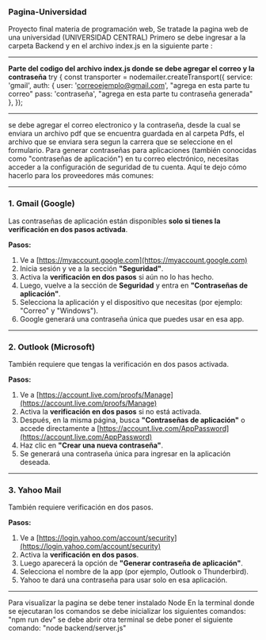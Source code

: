 ### **Pagina-Universidad**
Proyecto final materia de programación web, Se tratade la pagina web de una universidad (UNIVERSIDAD CENTRAL)
Primero se debe ingresar a la carpeta Backend y en el archivo index.js en la siguiente parte :

---
**Parte del codigo del archivo index.js donde se debe agregar el correo y la contraseña**
try {
const transporter = nodemailer.createTransport({
service: 'gmail',
auth: {
user: 'correoejemplo@gmail.com', "agrega en esta parte tu correo"
pass: 'contraseña',               "agrega en esta parte tu contraseña generada"
},
});

---

se debe agregar el correo electronico y la contraseña, desde la cual se enviara un archivo pdf que se encuentra guardada en al carpeta Pdfs, el archivo que se enviara sera segun la carrera que se seleccione en el formulario.
Para generar contraseñas para aplicaciones (también conocidas como "contraseñas de aplicación") en tu correo electrónico, necesitas acceder a la configuración de seguridad de tu cuenta. Aquí te dejo cómo hacerlo para los proveedores más comunes:

---

### **1. Gmail (Google)**

Las contraseñas de aplicación están disponibles **solo si tienes la verificación en dos pasos activada**.

**Pasos:**

1. Ve a [https://myaccount.google.com](https://myaccount.google.com)
2. Inicia sesión y ve a la sección **"Seguridad"**.
3. Activa la **verificación en dos pasos** si aún no lo has hecho.
4. Luego, vuelve a la sección de **Seguridad** y entra en **"Contraseñas de aplicación"**.
5. Selecciona la aplicación y el dispositivo que necesitas (por ejemplo: "Correo" y "Windows").
6. Google generará una contraseña única que puedes usar en esa app.

---

### **2. Outlook (Microsoft)**

También requiere que tengas la verificación en dos pasos activada.

**Pasos:**

1. Ve a [https://account.live.com/proofs/Manage](https://account.live.com/proofs/Manage)
2. Activa la **verificación en dos pasos** si no está activada.
3. Después, en la misma página, busca **"Contraseñas de aplicación"** o accede directamente a [https://account.live.com/AppPassword](https://account.live.com/AppPassword)
4. Haz clic en **"Crear una nueva contraseña"**.
5. Se generará una contraseña única para ingresar en la aplicación deseada.

---

### **3. Yahoo Mail**

También requiere verificación en dos pasos.

**Pasos:**

1. Ve a [https://login.yahoo.com/account/security](https://login.yahoo.com/account/security)
2. Activa la **verificación en dos pasos**.
3. Luego aparecerá la opción de **"Generar contraseña de aplicación"**.
4. Selecciona el nombre de la app (por ejemplo, Outlook o Thunderbird).
5. Yahoo te dará una contraseña para usar solo en esa aplicación.

---

Para visualizar la pagina se debe tener instalado Node 
En la terminal donde se ejecutaran los comandos se debe inicializar los siguientes comandos:
"npm run dev"
se debe abrir otra terminal se debe poner el siguiente comando:
"node backend/server.js"
